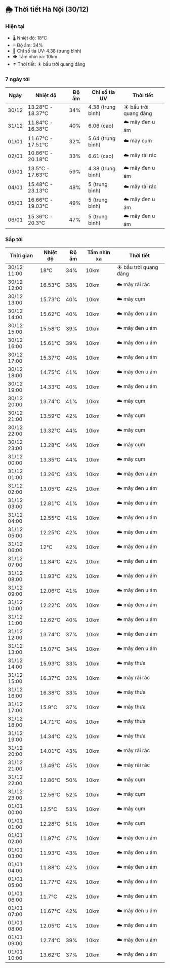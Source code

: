 ## 🌦️ Thời tiết Hà Nội (30/12)

### Hiện tại

- 🌡️ Nhiệt độ: 18℃
- 💦 Độ ẩm: 34%
- 🌟 Chỉ số tia UV: 4.38 (trung bình)
- 👁️ Tầm nhìn xa: 10km
- ☂️ Thời tiết: ☀️ bầu trời quang đãng

### 7 ngày tới

| Ngày | Nhiệt độ | Độ ẩm | Chỉ số tia UV | Thời tiết |
| --- | --- | --- | --- | --- |
| 30/12 | 13.28℃ - 18.37℃ | 34% | 4.38 (trung bình) | ☀️ bầu trời quang đãng |
| 31/12 | 11.84℃ - 16.38℃ | 40% | 6.06 (cao) | ☁️ mây đen u ám |
| 01/01 | 11.67℃ - 17.51℃ | 32% | 5.64 (trung bình) | ☁️ mây cụm |
| 02/01 | 10.86℃ - 20.18℃ | 33% | 6.61 (cao) | ☁️ mây rải rác |
| 03/01 | 13.5℃ - 17.63℃ | 59% | 4.38 (trung bình) | ☁️ mây đen u ám |
| 04/01 | 15.48℃ - 23.13℃ | 48% | 5 (trung bình) | ☁️ mây rải rác |
| 05/01 | 16.66℃ - 19.03℃ | 49% | 5 (trung bình) | ☁️ mây đen u ám |
| 06/01 | 15.36℃ - 20.3℃ | 47% | 5 (trung bình) | ☁️ mây đen u ám |

### Sắp tới

| Thời gian | Nhiệt độ | Độ ẩm | Tầm nhìn xa | Thời tiết |
| --- | --- | --- | --- | --- |
| 30/12 11:00 | 18℃ | 34% | 10km | ☀️ bầu trời quang đãng |
| 30/12 12:00 | 16.53℃ | 38% | 10km | ☁️ mây rải rác |
| 30/12 13:00 | 15.73℃ | 40% | 10km | ☁️ mây cụm |
| 30/12 14:00 | 15.62℃ | 40% | 10km | ☁️ mây đen u ám |
| 30/12 15:00 | 15.58℃ | 39% | 10km | ☁️ mây đen u ám |
| 30/12 16:00 | 15.61℃ | 39% | 10km | ☁️ mây đen u ám |
| 30/12 17:00 | 15.37℃ | 40% | 10km | ☁️ mây đen u ám |
| 30/12 18:00 | 14.75℃ | 41% | 10km | ☁️ mây đen u ám |
| 30/12 19:00 | 14.33℃ | 40% | 10km | ☁️ mây đen u ám |
| 30/12 20:00 | 13.74℃ | 41% | 10km | ☁️ mây cụm |
| 30/12 21:00 | 13.59℃ | 42% | 10km | ☁️ mây cụm |
| 30/12 22:00 | 13.32℃ | 44% | 10km | ☁️ mây cụm |
| 30/12 23:00 | 13.28℃ | 44% | 10km | ☁️ mây cụm |
| 31/12 00:00 | 13.35℃ | 44% | 10km | ☁️ mây cụm |
| 31/12 01:00 | 13.26℃ | 43% | 10km | ☁️ mây đen u ám |
| 31/12 02:00 | 13.05℃ | 42% | 10km | ☁️ mây đen u ám |
| 31/12 03:00 | 12.81℃ | 41% | 10km | ☁️ mây đen u ám |
| 31/12 04:00 | 12.55℃ | 41% | 10km | ☁️ mây đen u ám |
| 31/12 05:00 | 12.25℃ | 42% | 10km | ☁️ mây đen u ám |
| 31/12 06:00 | 12℃ | 42% | 10km | ☁️ mây đen u ám |
| 31/12 07:00 | 11.84℃ | 42% | 10km | ☁️ mây đen u ám |
| 31/12 08:00 | 11.93℃ | 42% | 10km | ☁️ mây đen u ám |
| 31/12 09:00 | 12.06℃ | 41% | 10km | ☁️ mây đen u ám |
| 31/12 10:00 | 12.22℃ | 40% | 10km | ☁️ mây đen u ám |
| 31/12 11:00 | 12.62℃ | 40% | 10km | ☁️ mây đen u ám |
| 31/12 12:00 | 13.74℃ | 37% | 10km | ☁️ mây đen u ám |
| 31/12 13:00 | 15.07℃ | 34% | 10km | ☁️ mây đen u ám |
| 31/12 14:00 | 15.93℃ | 33% | 10km | ☁️ mây thưa |
| 31/12 15:00 | 16.37℃ | 32% | 10km | ☁️ mây rải rác |
| 31/12 16:00 | 16.38℃ | 33% | 10km | ☁️ mây thưa |
| 31/12 17:00 | 15.9℃ | 37% | 10km | ☁️ mây thưa |
| 31/12 18:00 | 14.71℃ | 40% | 10km | ☁️ mây thưa |
| 31/12 19:00 | 14.34℃ | 42% | 10km | ☁️ mây thưa |
| 31/12 20:00 | 14.01℃ | 43% | 10km | ☁️ mây rải rác |
| 31/12 21:00 | 13.49℃ | 45% | 10km | ☁️ mây rải rác |
| 31/12 22:00 | 12.86℃ | 50% | 10km | ☁️ mây cụm |
| 31/12 23:00 | 12.56℃ | 52% | 10km | ☁️ mây cụm |
| 01/01 00:00 | 12.5℃ | 53% | 10km | ☁️ mây cụm |
| 01/01 01:00 | 12.28℃ | 51% | 10km | ☁️ mây cụm |
| 01/01 02:00 | 11.97℃ | 47% | 10km | ☁️ mây đen u ám |
| 01/01 03:00 | 11.93℃ | 43% | 10km | ☁️ mây đen u ám |
| 01/01 04:00 | 11.88℃ | 42% | 10km | ☁️ mây đen u ám |
| 01/01 05:00 | 11.77℃ | 42% | 10km | ☁️ mây đen u ám |
| 01/01 06:00 | 11.7℃ | 42% | 10km | ☁️ mây đen u ám |
| 01/01 07:00 | 11.67℃ | 42% | 10km | ☁️ mây đen u ám |
| 01/01 08:00 | 12.05℃ | 41% | 10km | ☁️ mây đen u ám |
| 01/01 09:00 | 12.74℃ | 39% | 10km | ☁️ mây đen u ám |
| 01/01 10:00 | 13.62℃ | 37% | 10km | ☁️ mây đen u ám |
